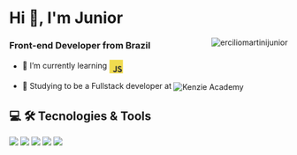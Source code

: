<h1>Hi 👋, I'm Junior</h1>

<p><img align="right" src="https://github-readme-stats.vercel.app/api/top-langs?username=erciliomartinijunior&show_icons=true&bg_color=ffffff&locale=en&layout=compact" alt="erciliomartinijunior" /></p>

<h3>Front-end Developer from Brazil</h3>

- 🌱 I’m currently learning <img align="center" src="https://raw.githubusercontent.com/devicons/devicon/master/icons/javascript/javascript-original.svg" alt="javascript" width="25" height="25"/>

- 🚀 Studying to be a Fullstack developer at <img align="center" src="https://res.cloudinary.com/crunchbase-production/image/upload/c_lpad,h_170,w_170,f_auto,b_white,q_auto:eco,dpr_1/v1507162903/qkpagi7sv8temclfcfjp.png" alt="Kenzie Academy" width="30" height="30"/>

<h2> 💻 🛠️ Tecnologies & Tools </h2>
<p align="left" float:"left">
<img src="https://img.shields.io/badge/JavaScript-F7DF1E?style=for-the-badge&logo=javascript&logoColor=black"/>
<img src="https://img.shields.io/badge/HTML5-E34F26?style=for-the-badge&logo=html5&logoColor=white"/>
<img src="https://img.shields.io/badge/CSS3-1572B6?style=for-the-badge&logo=css3&logoColor=white"/>
<img src="https://img.shields.io/badge/GIT-E44C30?style=for-the-badge&logo=git&logoColor=white"/>
<img src="https://img.shields.io/badge/GitHub-100000?style=for-the-badge&logo=github&logoColor=white"/>
</p>




